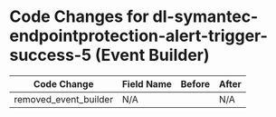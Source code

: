 # Code Changes for dl-symantec-endpointprotection-alert-trigger-success-5 (Event Builder)

| Code Change | Field Name | Before | After |
|-------------|------------|--------|-------|
| removed_event_builder | N/A |  | N/A |